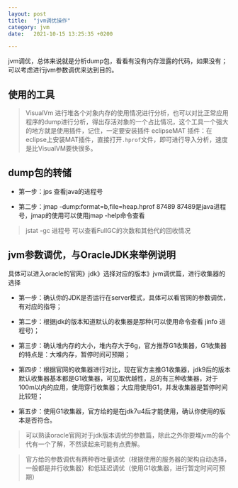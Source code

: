 ```yaml
---
layout: post
title:  "jvm调优操作"
category: jvm
date:   2021-10-15 13:25:35 +0200

---
```

jvm调优，总体来说就是分析dump包，看看有没有内存泄露的代码，如果没有；可以考虑进行jvm参数调优来达到目的。

## 使用的工具
> VisualVm 进行堆各个对象内存的使用情况进行分析，也可以对比正常应用程序的dump进行分析，得出存活对象的一个占比情况，这个工具一个强大的地方就是使用插件，记住，一定要安装插件
> eclipseMAT 插件：在eclipse上安装MAT插件，直接打开`.hprof`文件，即可进行导入分析，速度是比VisualVM要快很多。

## dump包的转储
- 第一步：jps 查看java的进程号
+ 第二步：jmap -dump:format=b,file=heap.hprof 87489  87489是java进程号，jmap的使用可以使用jmap -help命令查看
> jstat -gc 进程号  可以查看FullGC的次数和其他代的回收情况

## jvm参数调优，与OracleJDK来举例说明
具体可以进入oracle的官网》jdk》选择对应的版本》jvm调优篇，进行收集器的选择
- 第一步：确认你的JDK是否运行在server模式，具体可以看官网的参数调优，有对应的指导；
+ 第二步：根据jdk的版本知道默认的收集器是那种(可以使用命令查看 jinfo 进程号)；
- 第三步：确认堆内存的大小，堆内存大于6g，官方推荐G1收集器，G1收集器的特点是：大堆内存，暂停时间可预期；
+ 第四步：根据官网的收集器进行对比，现在官方主推G1收集器，jdk9后的版本默认收集器基本都是G1收集器，可见取优越性，总的有三种收集器，对于100m以内的应用，使用穿行收集器；大应用使用G1，并发收集器是暂停时间比较短；
- 第五步：使用G1收集器，官方给的是在jdk7u4后才能使用，确认你使用的版本是否符合。

> 可以熟读oracle官网对于jdk版本调优的参数篇，除此之外你要堆jvm的各个代有一个了解，不然读起来可能有点费解。

> 官方给的参数调优有两种吞吐量调优（根据使用的服务器的架构自动选择，一般都是并行收集器）和低延迟调优（使用G1收集器，进行暂定时间可预期）
